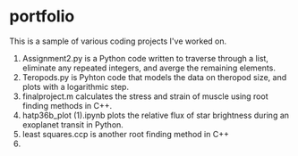 # portfolio
This is a sample of various coding projects I've worked on.<br>
1. Assignment2.py is a Python code written to traverse through a list, eliminate any repeated integers, and averge the remaining elements. 
2. Teropods.py is Pyhton code that models the data on theropod size, and plots with a logarithmic step.
3. finalproject.m calculates the stress and strain of muscle using root finding methods in C++.
4. hatp36b_plot (1).ipynb plots the relative flux of star brightness during an exoplanet transit in Python. 
5. least squares.ccp is another root finding method in C++
6. 
